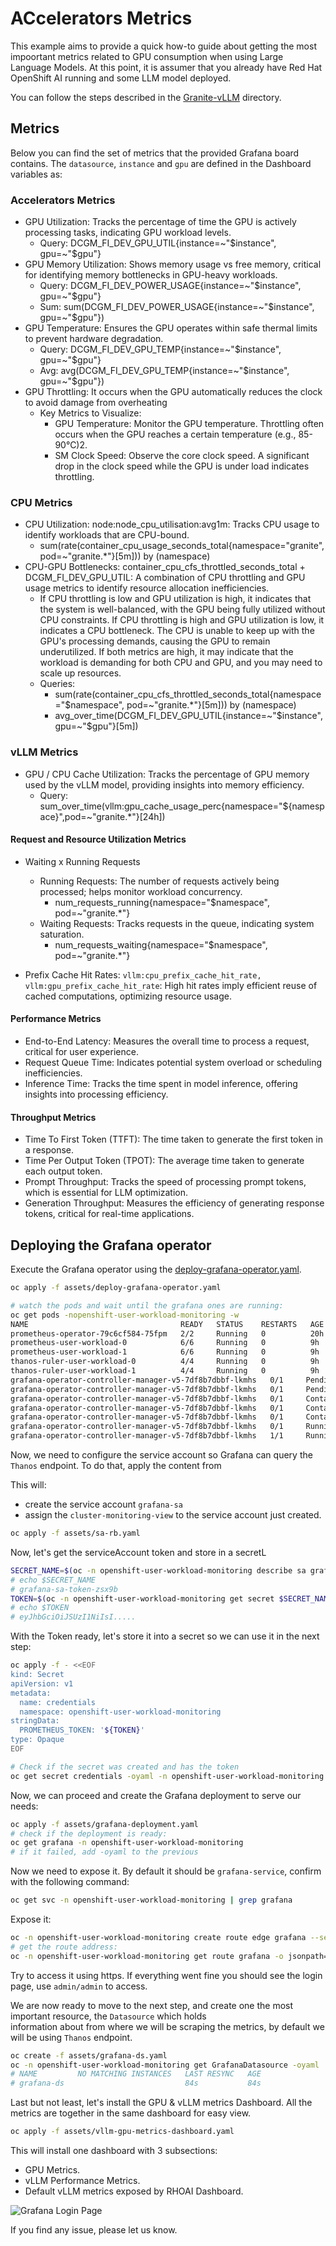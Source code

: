 # ACcelerators Metrics

This example aims to provide a quick how-to guide about getting the most impoortant metrics related to GPU consumption when using Large Language Models.
At this point, it is assumer that you already have Red Hat OpenShift AI running and some LLM model deployed.

You can follow the steps described in the [Granite-vLLM](../../Granite-vLLM/README.md) directory.


## Metrics

Below you can find the set of metrics that the provided Grafana board contains.
The `datasource`, `instance` and `gpu` are defined in the Dashboard variables as:



### Accelerators Metrics
- GPU Utilization: Tracks the percentage of time the GPU is actively processing tasks, indicating GPU workload levels.
  - Query: DCGM_FI_DEV_GPU_UTIL{instance=~"$instance", gpu=~"$gpu"}
- GPU Memory Utilization: Shows memory usage vs free memory, critical for identifying memory bottlenecks in GPU-heavy workloads.
  - Query: DCGM_FI_DEV_POWER_USAGE{instance=~"$instance", gpu=~"$gpu"}
  - Sum: sum(DCGM_FI_DEV_POWER_USAGE{instance=~"$instance", gpu=~"$gpu"})
- GPU Temperature: Ensures the GPU operates within safe thermal limits to prevent hardware degradation.
  - Query: DCGM_FI_DEV_GPU_TEMP{instance=~"$instance", gpu=~"$gpu"}
  - Avg: avg(DCGM_FI_DEV_GPU_TEMP{instance=~"$instance", gpu=~"$gpu"})
- GPU Throttling: It occurs when the GPU automatically reduces the clock to avoid damage from overheating
  - Key Metrics to Visualize:
    - GPU Temperature: Monitor the GPU temperature. Throttling often occurs when the GPU reaches a certain temperature (e.g., 85-90°C)2.
    - SM Clock Speed: Observe the core clock speed. A significant drop in the clock speed while the GPU is under load indicates throttling.



###  CPU Metrics
- CPU Utilization: node:node_cpu_utilisation:avg1m: Tracks CPU usage to identify workloads that are CPU-bound.
  - sum(rate(container_cpu_usage_seconds_total{namespace="granite", pod=~"granite.*"}[5m])) by (namespace)
- CPU-GPU Bottlenecks: container_cpu_cfs_throttled_seconds_total + DCGM_FI_DEV_GPU_UTIL: A combination of CPU throttling and GPU usage metrics to identify resource allocation inefficiencies.
  - If CPU throttling is low and GPU utilization is high, it indicates that the system is well-balanced, with the GPU being fully utilized without CPU constraints. 
  If CPU throttling is high and GPU utilization is low, it indicates a CPU bottleneck. The CPU is unable to keep up with the GPU's processing demands, causing the GPU to remain underutilized. If both metrics are high, it may indicate that the workload is demanding for both CPU and GPU, and you may need to scale up resources.
  - Queries:
    - sum(rate(container_cpu_cfs_throttled_seconds_total{namespace="$namespace", pod=~"granite.*"}[5m])) by (namespace)
    - avg_over_time(DCGM_FI_DEV_GPU_UTIL{instance=~"$instance", gpu=~"$gpu"}[5m])

 
 
### vLLM Metrics
- GPU / CPU Cache Utilization: Tracks the percentage of GPU memory used by the vLLM model, providing insights into memory efficiency.
  - Query: sum_over_time(vllm:gpu_cache_usage_perc{namespace="${namespace}",pod=~"granite.*"}[24h])
#### Request and Resource Utilization Metrics
- Waiting x Running Requests
  - Running Requests: The number of requests actively being processed; helps monitor workload concurrency.
    - num_requests_running{namespace="$namespace", pod=~"granite.*"}
  - Waiting Requests: Tracks requests in the queue, indicating system saturation.
    - num_requests_waiting{namespace="$namespace", pod=~"granite.*"} 

- Prefix Cache Hit Rates: `vllm:cpu_prefix_cache_hit_rate, vllm:gpu_prefix_cache_hit_rate`: High hit rates imply efficient reuse of cached computations, optimizing resource usage.

#### Performance Metrics
- End-to-End Latency: Measures the overall time to process a request, critical for user experience.
- Request Queue Time: Indicates potential system overload or scheduling inefficiencies.
- Inference Time: Tracks the time spent in model inference, offering insights into processing efficiency.

#### Throughput Metrics 
- Time To First Token (TTFT): The time taken to generate the first token in a response.
- Time Per Output Token (TPOT): The average time taken to generate each output token.
- Prompt Throughput: Tracks the speed of processing prompt tokens, which is essential for LLM optimization.
- Generation Throughput: Measures the efficiency of generating response tokens, critical for real-time applications.


## Deploying the Grafana operator

Execute the Grafana operator using the [deploy-grafana-operator.yaml](assets/deploy-grafana-operator.yaml).
```bash
oc apply -f assets/deploy-grafana-operator.yaml

# watch the pods and wait until the grafana ones are running:
oc get pods -nopenshift-user-workload-monitoring -w
NAME                                  READY   STATUS    RESTARTS   AGE
prometheus-operator-79c6cf584-75fpm   2/2     Running   0          20h
prometheus-user-workload-0            6/6     Running   0          9h
prometheus-user-workload-1            6/6     Running   0          9h
thanos-ruler-user-workload-0          4/4     Running   0          9h
thanos-ruler-user-workload-1          4/4     Running   0          9h
grafana-operator-controller-manager-v5-7df8b7dbbf-lkmhs   0/1     Pending   0          0s
grafana-operator-controller-manager-v5-7df8b7dbbf-lkmhs   0/1     Pending   0          0s
grafana-operator-controller-manager-v5-7df8b7dbbf-lkmhs   0/1     ContainerCreating   0          0s
grafana-operator-controller-manager-v5-7df8b7dbbf-lkmhs   0/1     ContainerCreating   0          0s
grafana-operator-controller-manager-v5-7df8b7dbbf-lkmhs   0/1     ContainerCreating   0          1s
grafana-operator-controller-manager-v5-7df8b7dbbf-lkmhs   0/1     Running             0          3s
grafana-operator-controller-manager-v5-7df8b7dbbf-lkmhs   1/1     Running             0          10s
```

Now, we need to configure the service account so Grafana can query the `Thanos` endpoint.
To do that, apply the content from [](assets/sa-rb.yaml)

This will:
- create the service account `grafana-sa`
- assign the `cluster-monitoring-view` to the service account just created.

```bash
oc apply -f assets/sa-rb.yaml
```

Now, let's get the serviceAccount token and store in a secretL
```Bash
SECRET_NAME=$(oc -n openshift-user-workload-monitoring describe sa grafana-sa | awk '/Tokens/{ print $2 }')
# echo $SECRET_NAME
# grafana-sa-token-zsx9b
TOKEN=$(oc -n openshift-user-workload-monitoring get secret $SECRET_NAME --template='{{ .data.token | base64decode }}')
# echo $TOKEN
# eyJhbGciOiJSUzI1NiIsI.....
```

With the Token ready, let's store it into a secret so we can use it in the next step:
```bash
oc apply -f - <<EOF
kind: Secret
apiVersion: v1
metadata:
  name: credentials
  namespace: openshift-user-workload-monitoring
stringData:
  PROMETHEUS_TOKEN: '${TOKEN}'
type: Opaque
EOF

# Check if the secret was created and has the token
oc get secret credentials -oyaml -n openshift-user-workload-monitoring
```

Now, we can proceed and create the Grafana deployment to serve our needs:

```bash
oc apply -f assets/grafana-deployment.yaml
# check if the deployment is ready:
oc get grafana -n openshift-user-workload-monitoring
# if it failed, add -oyaml to the previous
```

Now we need to expose it. By default it should be `grafana-service`, confirm with the following command:
```bash
oc get svc -n openshift-user-workload-monitoring | grep grafana
```

Expose it:

```bash
oc -n openshift-user-workload-monitoring create route edge grafana --service=grafana-service --insecure-policy=Redirect
# get the route address:
oc -n openshift-user-workload-monitoring get route grafana -o jsonpath='{.spec.host}'
```

Try to access it using https. If everything went fine you should see the login page, use `admin/admin` to access.


We are now ready to move to the next step, and create one the most important resource, the `Datasource` which holds  
information about from where we will be scraping the metrics, by default we will be using `Thanos` endpoint.
```bash
oc create -f assets/grafana-ds.yaml
oc -n openshift-user-workload-monitoring get GrafanaDatasource -oyaml
# NAME         NO MATCHING INSTANCES   LAST RESYNC   AGE
# grafana-ds                           84s           84s
```


Last but not least, let's install the GPU & vLLM metrics Dashboard.
All the metrics are together in the same dashboard for easy view.
```bash
oc apply -f assets/vllm-gpu-metrics-dashboard.yaml
```

This will install one dashboard with 3 subsections:

- GPU Metrics.
- vLLM Performance Metrics.
- Default vLLM metrics exposed by RHOAI Dashboard.


![Grafana Login Page](assets/grafana-login.png)



If you find any issue, please let us know.